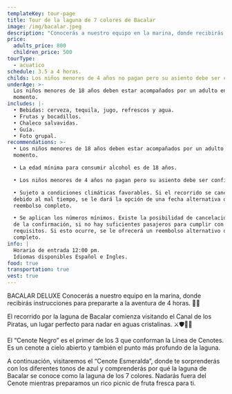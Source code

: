 ```yaml
---
templateKey: tour-page
title: Tour de la laguna de 7 colores de Bacalar
image: /img/bacalar.jpeg
description: "Conocerás a nuestro equipo en la marina, donde recibirás instrucciones para prepararte a la aventura de 4 horas. \U0001F6A4\U0001F30A  El recorrido por la laguna de Bacalar comienza visitando el Canal de los Piratas, un lugar perfecto para nadar en aguas cristalinas. ⚔\U0001F6E1\U0001F3F4‍☠‍  El “Cenote Negro” es el primer de los 3 que conforman la Línea de Cenotes. Es un cenote a cielo abierto y también el punto más profundo de la laguna.   A continuación, visitaremos el “Cenote Esmeralda”, donde te sorprenderás con los diferentes tonos de azul y comprenderás por qué la laguna de Bacalar se conoce como la laguna de los 7 colores. Nadarás fuera del Cenote mientras preparamos un rico picnic de fruta fresca para ti.   Nuestro siguiente punto es el “Cenote Cocalitos”, hogar de estromatolitos, que se conocen como piedras vivas y se consideran la forma de vida más antigua del planeta.   Finalmente, conocerás la isla de las aves, donde podrás relajarte y nadar.  El recorrido es español y en inglés.   HORA DE INICIO: 12 PM, favor de llegar 30 minutos antes  DURACIÓN: 3.5 horas a 4 horas  INCLUYE Bebidas: tequila, cerveza, jugo, refrescos y agua Fruta y botanas Chalecos salvavidas Guía bilingüe  $800 pesos por persona,  Niños menores de 5 años no pagan De 6 a 9 años pagan $500 De 10 años en adelante pagan completo."
price:
  adults_price: 800
  children_price: 500
tourType:
  - acuatico
schedule: 3.5 a 4 horas.
childs: Los niños menores de 4 años no pagan pero su asiento debe ser confirmado.
underAge: >-
  Los niños menores de 18 años deben estar acompañados por un adulto en todo
  momento.
includes: |-
  • Bebidas: cerveza, tequila, jugo, refrescos y agua.
  • Frutas y bocadillos.
  • Chaleco salvavidas.
  • Guía.
  • Foto grupal.
recommendations: >-
  • Los niños menores de 18 años deben estar acompañados por un adulto en todo
  momento.

  • La edad mínima para consumir alcohol es de 18 años.

  • Los niños menores de 4 años no pagan pero su asiento debe ser confirmado

  • Sujeto a condiciones climáticas favorables. Si el recorrido se cancela
  debido al mal tiempo, se le dará la opción de una fecha alternativa o un
  reembolso completo.

  • Se aplican los números mínimos. Existe la posibilidad de cancelación después
  de la confirmación, si no hay suficientes pasajeros para cumplir con los
  requisitos. Si esto ocurre, se le ofrecerá un reembolso alternativo o
  completo.
info: |
  Horario de entrada 12:00 pm.
  Idiomas disponibles Español e Ingles.
food: true
transportation: true
vest: true
---
```

BACALAR DELUXE Conocerás a nuestro equipo en la marina, donde recibirás instrucciones para prepararte a la aventura de 4 horas. 🚤🌊

El recorrido por la laguna de Bacalar comienza visitando el Canal de los Piratas, un lugar perfecto para nadar en aguas cristalinas. ⚔🛡🏴‍☠‍

El “Cenote Negro” es el primer de los 3 que conforman la Línea de Cenotes. Es un cenote a cielo abierto y también el punto más profundo de la laguna. 

A continuación, visitaremos el “Cenote Esmeralda”, donde te sorprenderás con los diferentes tonos de azul y comprenderás por qué la laguna de Bacalar se conoce como la laguna de los 7 colores. Nadarás fuera del Cenote mientras preparamos un rico picnic de fruta fresca para ti.